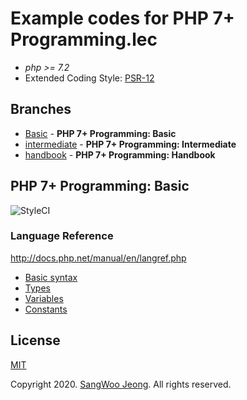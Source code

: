 # Example codes for PHP 7+ Programming.lec

* *php >= 7.2*
* Extended Coding Style: [PSR-12](https://www.php-fig.org/psr/psr-12/)

## Branches

* [Basic](https://github.com/pronist/phplec/tree/basic) - **PHP 7+ Programming: Basic**
* [intermediate](https://github.com/pronist/phplec/tree/intermediate) - **PHP 7+ Programming: Intermediate**
* [handbook](https://github.com/pronist/phplec/tree/handbook) - **PHP 7+ Programming: Handbook**

## PHP 7+ Programming: Basic

<p>
    <img src="https://github.styleci.io/repos/231129705/shield?branch=handbook" alt="StyleCI">
</p>

### Language Reference

<http://docs.php.net/manual/en/langref.php>

* [Basic syntax](https://github.com/pronist/phplec/tree/handbook/lang/BasicSyntax)
* [Types](https://github.com/pronist/phplec/tree/handbook/lang/Types)
* [Variables](https://github.com/pronist/phplec/tree/handbook/lang/Variables)
* [Constants](https://github.com/pronist/phplec/tree/handbook/lang/Constants)

## License

[MIT](https://github.com/pronist/phplec/blob/handbook/LICENSE)

Copyright 2020. [SangWoo Jeong](https://github.com/pronist). All rights reserved.

